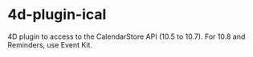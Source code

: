 4d-plugin-ical
==============

4D plugin to access to the CalendarStore API (10.5 to 10.7). For 10.8 and Reminders, use Event Kit.